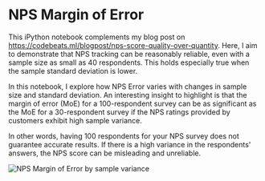 # NPS Margin of Error

This iPython notebook complements my blog post on https://codebeats.ml/blogpost/nps-score-quality-over-quantity. Here, I aim to demonstrate that NPS tracking can be reasonably reliable, even with a sample size as small as 40 respondents. This holds especially true when the sample standard deviation is lower.

In this notebook, I explore how NPS Error varies with changes in sample size and standard deviation. An interesting insight to highlight is that the margin of error (MoE) for a 100-respondent survey can be as significant as the MoE for a 30-respondent survey if the NPS ratings provided by customers exhibit high sample variance.

In other words, having 100 respondents for your NPS survey does not guarantee accurate results. If there is a high variance in the respondents' answers, the NPS score can be misleading and unreliable.

![NPS Margin of Error by sample variance](https://codebeats.ml/posts%2Fnps-score-quality-over-quantity%2Fimg%2Fnps-error-vs-sample-size-and-variancepng)
